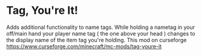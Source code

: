 # Tag, You're It!
Adds additional functionality to name tags. While holding a nametag in your off/main hand your player name tag ( the one above your head ) changes to the display name of the item tag you're holding.
This mod on curseforge https://www.curseforge.com/minecraft/mc-mods/tag-youre-it
